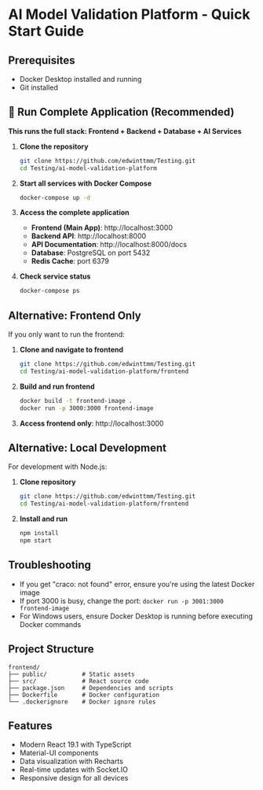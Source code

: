 # AI Model Validation Platform - Quick Start Guide

## Prerequisites
- Docker Desktop installed and running
- Git installed

## 🚀 Run Complete Application (Recommended)

**This runs the full stack: Frontend + Backend + Database + AI Services**

1. **Clone the repository**
   ```bash
   git clone https://github.com/edwinttmm/Testing.git
   cd Testing/ai-model-validation-platform
   ```

2. **Start all services with Docker Compose**
   ```bash
   docker-compose up -d
   ```

3. **Access the complete application**
   - **Frontend (Main App)**: http://localhost:3000
   - **Backend API**: http://localhost:8000
   - **API Documentation**: http://localhost:8000/docs
   - **Database**: PostgreSQL on port 5432
   - **Redis Cache**: port 6379

4. **Check service status**
   ```bash
   docker-compose ps
   ```

## Alternative: Frontend Only

If you only want to run the frontend:

1. **Clone and navigate to frontend**
   ```bash
   git clone https://github.com/edwinttmm/Testing.git
   cd Testing/ai-model-validation-platform/frontend
   ```

2. **Build and run frontend**
   ```bash
   docker build -t frontend-image .
   docker run -p 3000:3000 frontend-image
   ```

3. **Access frontend only**: http://localhost:3000

## Alternative: Local Development

For development with Node.js:

1. **Clone repository**
   ```bash
   git clone https://github.com/edwinttmm/Testing.git
   cd Testing/ai-model-validation-platform/frontend
   ```

2. **Install and run**
   ```bash
   npm install
   npm start
   ```

## Troubleshooting

- If you get "craco: not found" error, ensure you're using the latest Docker image
- If port 3000 is busy, change the port: `docker run -p 3001:3000 frontend-image`
- For Windows users, ensure Docker Desktop is running before executing Docker commands

## Project Structure
```
frontend/
├── public/          # Static assets
├── src/             # React source code
├── package.json     # Dependencies and scripts
├── Dockerfile       # Docker configuration
└── .dockerignore    # Docker ignore rules
```

## Features
- Modern React 19.1 with TypeScript
- Material-UI components
- Data visualization with Recharts
- Real-time updates with Socket.IO
- Responsive design for all devices